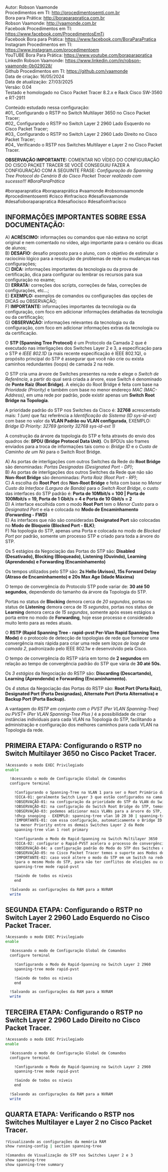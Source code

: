 Autor: Robson Vaamonde<br>
Procedimentos em TI: http://procedimentosemti.com.br<br>
Bora para Prática: http://boraparapratica.com.br<br>
Robson Vaamonde: http://vaamonde.com.br<br>
Facebook Procedimentos em TI: https://www.facebook.com/ProcedimentosEmTi<br>
Facebook Bora para Prática: https://www.facebook.com/BoraParaPratica<br>
Instagram Procedimentos em TI: https://www.instagram.com/procedimentoem<br>
YouTUBE Bora Para Prática: https://www.youtube.com/boraparapratica<br>
LinkedIn Robson Vaamonde: https://www.linkedin.com/in/robson-vaamonde-0b029028/<br>
Github Procedimentos em TI: https://github.com/vaamonde<br>
Data de criação: 16/05/2024<br>
Data de atualização: 27/03/2025<br>
Versão: 0.04<br>
Testado e homologado no Cisco Packet Tracer 8.2.x e Rack Cisco SW-3560 e RT-2911

Conteúdo estudado nessa configuração:<br>
#01_ Configurando o RSTP no Switch Multilayer 3650 no Cisco Packet Tracer;<br>
#02_ Configurando o RSTP no Switch Layer 2 2960 Lado Esquerdo no Cisco Packet Tracer;<br>
#03_ Configurando o RSTP no Switch Layer 2 2960 Lado Direito no Cisco Packet Tracer;<br>
#04_ Verificando o RSTP nos Switches Multilayer e Layer 2 no Cisco Packet Tracer.<br>

**OBSERVAÇÃO IMPORTANTE:** COMENTAR NO VÍDEO DO CONFIGURAÇÃO DO CISCO PACKET TRACER SE VOCÊ CONSEGUIU FAZER A CONFIGURAÇÃO COM A SEGUINTE FRASE: *Configuração do Spanning Tree Protocol do Cenário B do Cisco Packet Tracer realizado com sucesso!!! #BoraParaPrática*

#boraparapratica #boraparaprática #vaamonde #robsonvaamonde #procedimentosemti #cisco #infracisco #desafiovaamonde #desafioboraparapratica #desafiocisco #desafioinfracisco

## INFORMAÇÕES IMPORTANTES SOBRE ESSA DOCUMENTAÇÃO:

A) **ACRÉSCIMO:** informações ou comandos que não estava no script original e nem comentado no vídeo, algo importante para o cenário ou dicas de alunos;<br>
B) **DESAFIO:** desafio proposto para o aluno, com o objetivo de estimular o raciocínio lógico para a resolução de problemas de rede ou mudanças nas configurações;<br>
C) **DICA:** informações importantes da tecnologia ou da prova de certificação, dica para configurar ou lembrar os recursos para sua configuração no exame;<br>
D) **ERRATA:** correções dos scripts, correções de falas, correções de configurações, etc...;<br>
E) **EXEMPLO:** exemplos de comandos ou configurações das opções de DICAS ou OBSERVAÇÃO;<br>
F) **IMPORTANTE:** informações importantes da tecnologia ou da configuração, com foco em adicionar informações detalhadas da tecnologia ou da certificação;<br>
G) **OBSERVAÇÃO:** informações relevantes da tecnologia ou da configuração, com foco em adicionar informações extras da tecnologia ou da certificação.

O **STP (Spanning Tree Protocol)** é um Protocolo da Camada 2 que é executado nas interligações dos Switches Layer 2 e 3, a especificação para o STP é *IEEE 802.1D* (a mais recente especificação é IEEE 802.1Q), o propósito principal do STP é assegurar que você não crie ou exista caminhos redundantes (loops) de camada 2 na rede.

O STP cria uma árvore de Switches presentes na rede e elege o *Switch de Referência*, a partir do qual será criada a árvore, esse Switch é denominado de **Ponte Raiz (Root Bridge)**. A eleição do Root Bridge é feita com base na *Prioridade (Priority)* e também com base no menor endereço *MAC (MAC-Address)*, em uma rede por padrão, pode existir apenas um **Switch Root Bridge na Topologia**.

A prioridade padrão do STP nos Switches da Cisco é: **32768** acrescentado mais: *1 (um)* que faz referência a *Identificação do Sistema (ID sys-id-ext)* com base no valor da **VLAN Padrão ou VLAN configurada**, EXEMPLO: *Bridge ID Priority: 32769 (priority 32768 sys-id-ext 1)*

A construção da árvore da topologia do STP e feita através do envio dos quadros de: **BPDU (Bridge Protocol Data Unit)**. Os BPDUs são frames enviados para a troca de informações tais como o: *Bridge ID* e o *Custo de Caminho de um Nó* para o Switch Root Bridge.

A) As portas de interligações com outros Switches da Rede do **Root Bridge** são denominadas: *Portas Designadas (Designated Port - DP)*;<br>
B) As portas de interligações dos outros Switches da Rede que não são **Non-Root Bridge** são denominadas: *Porta Raiz (Root Port - RP)*;<br>
C) A escolha do **Root Port** dos **Non-Root Bridge** e feita com base no *Menor Custo da Interface (Largura de Banda)* para o *Switch Root Bridge*, o custo das interfaces do STP padrão é: **Porta de 10Mbit/s = 100 | Porta de 100Mbit/s = 19, Porta de 1 Gbit/s = 4 e Porta de 10 Gbit/s = 2**<br>
D) A interface escolhida com o modo **Root Port** tem o *Menor Custo* para o *Designated Port* e ela e colocada no **Modo de Encaminhamento (Forwarding - FWD)**<br>
E) As interfaces que não são consideradas **Designated Port** são colocadas no **Modo de Bloqueio (Blocked Port - BLK)**;<br>
F) Na topologia do STP, apenas uma Porta e colocada no modo de *Blocked Port* por padrão, somente um processo STP e criado para toda a árvore do STP.

Os 5 estágios da Negociação das Portas do STP são: **Disabled (Desativado), Blocking (Bloqueado), Listening (Ouvindo), Learning (Aprendendo) e Forwarding (Encaminhamento)**

Os tempos utilizados pelo STP são: **2s Hello (Avisos), 15s Forward Delay (Atraso de Encaminhamento) e 20s Max Age (Idade Máxima)**

O tempo de convergência do Protocolo STP pode variar de: **30 até 50 segundos**, dependendo do tamanho da árvore da Topologia do STP.

Portas no status de **Blocking** demora cerca de *20 segundos*, portas no status de **Listening** demora cerca de *15 segundos*, portas nos status de **Learning** demora cerca de *15 segundos*, somente após esses estágios a porta entre no modo de **Forwarding**, hoje esse processo e considerado muito lento para as redes atuais.

O **RSTP (Rapid Spanning Tree - rapid-pvst Per-Vlan Rapid Spanning Tree Mode)** é o protocolo de detecção de topologias de rede que fornecer uma convergência mais rápida para criar uma rede sem *laços de loop de camada 2*, padronizado pelo IEEE 802.1w e desenvolvido pela Cisco.

O tempo de convergência do RSTP vária em torno de **2 segundos** em relação ao tempo de convergência padrão do STP que vária de **30 até 50s.**

Os *3 estágios* da Negociação do RSTP são: **Discarding (Descartando), Learning (Aprendendo) e Forwarding (Encaminhamento).**

Os *4 status* da Negociação das Portas do RSTP são: **Root Port (Porta Raiz), Designated Port (Porta Designadas), Alternate Port (Porta Alternativa) e Backup Port (Porta Backup).**

A vantagem do *RSTP em conjunto com o PVST (Per VLAN Spanning-Tree) ou PVST+ (Per VLAN Spanning-Tree Plus )* é a possibilidade de criar instâncias individuais para cada VLAN na Topologia do STP, facilitando a administração e configuração dos melhores caminhos para cada VLAN na Topologia da rede.

## PRIMEIRA ETAPA: Configurando o RSTP no Switch Multilayer 3650 no Cisco Packet Tracer.

```bash
!Acessando o modo EXEC Privilegiado
enable

  !Acessando o modo de Configuração Global de Comandos
  configure terminal

    !Configurando o Spanning-Tree na VLAN 1 para ser o Root Primário da Topologia
    !DICA-01: geralmente Switch Layer 3 que estão configurados na cama de Distribuição são eleitos Root Bridge
    !OBSERVAÇÃO-01: na configuração da prioridade do STP da VLAN do Switch, temos as opções: 0 até 61440 (com incremento de 4096)
    !OBSERVAÇÃO-02: na configuração do Switch Root Bridge do STP, temos as opções de: primary (Primário) ou secondary (Secundário)
    !OBSERVAÇÃO-03: podemos adicionar mais VLANs para a árvore do STP, utilizando as mesmas opções do comando: ip arp inspection ou
    !dhcp snooping - EXEMPLO: spanning-tree vlan 10 20 30 | spanning-tree vlan 10-30 | spanning-tree vlan 1,5,8,10-30
    !IMPORTANTE-01: com essa configuração, automaticamente o Bridge ID da Switch será decrementado, sendo eleito o Root Bridge com
    !a menor Priority entre os demais Switches Layer 2 da Rede
    spanning-tree vlan 1 root primary

    !Configurando o Modo de Rapid-Spanning no Switch Multilayer 3650
    !DICA-02: configurar o Rapid-PVST acelera o processo de convergência da rede
    !OBSERVAÇÃO-04: a configuração padrão do Modo do STP dos Switches da Cisco e: PVST
    !OBSERVAÇÃO-05: no Cisco Packet Tracer temos o suporte aos Modos do STP: pvst ou rapid-pvst 
    !IMPORTANTE-02: caso você altere o modo do STP em um Switch na rede é recomendado manter a padronização em todos os Switches 
    !para o mesmo Modo do STP, para não ter conflitos de eleições ou configurações erradas da árvore do STP
    spanning-tree mode rapid-pvst

    !Saindo de todos os níveis
    end

  !Salvando as configurações da RAM para a NVRAM
  write
```

## SEGUNDA ETAPA: Configurando o RSTP no Switch Layer 2 2960 Lado Esquerdo no Cisco Packet Tracer.

```bash
!Acessando o modo EXEC Privilegiado
enable

  !Acessando o modo de Configuração Global de Comandos
  configure terminal

    !Configurando o Modo de Rapid-Spanning no Switch Layer 2 2960
    spanning-tree mode rapid-pvst

    !Saindo de todos os níveis
    end

  !Salvando as configurações da RAM para a NVRAM
  write
```

## TERCEIRA ETAPA: Configurando o RSTP no Switch Layer 2 2960 Lado Direito no Cisco Packet Tracer.

```bash
!Acessando o modo EXEC Privilegiado
enable

  !Acessando o modo de Configuração Global de Comandos
  configure terminal

    !Configurando o Modo de Rapid-Spanning no Switch Layer 2 2960
    spanning-tree mode rapid-pvst

    !Saindo de todos os níveis
    end

  !Salvando as configurações da RAM para a NVRAM
  write
```

## QUARTA ETAPA: Verificando o RSTP nos Switches Multilayer e Layer 2 no Cisco Packet Tracer.

```bash
!Visualizando as configurações da memória RAM
show running-config | section spanning-tree

!Comandos de Visualização do STP nos Switches Layer 2 e 3
show spanning-tree
show spanning-tree summary
```